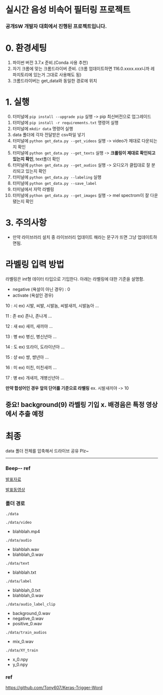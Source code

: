 # 실시간 음성 비속어 필터링 프로젝트
### 공개SW 개발자 대회에서 진행된 프로젝트입니다.


# 0. 환경세팅

1. 파이썬 버전 3.7.x 준비.(Conda 사용 추천)
2. 자기 크롬에 맞는 크롬드라이버 준비. (크롬 업데이트하면 116.0.xxxx.xxx니까 레파지토리에 있는거 그대로 사용해도 됨)
3. 크롬드라이버는 get_data와 동일한 경로에 위치

# 1. 실행

0. 터미널에 `pip install --upgrade pip` 실행 -> pip 최신버전으로 업그레이드
1. 터미널에 `pip install -r requirements.txt` 명령어 실행
2. 터미널에 `mkdir data` 명령어 실행
3. data 폴더에 각자 전달받은 csv파일 넣기
4. 터미널에 `python get_data.py --get_videos` 실행 -> video가 제대로 다운되는지 확인
5. 터미널에 `python get_data.py --get_texts` 실행 -> **크롤링이 제대로 확인되고 있는지 확인**, text폴더 확인
6. 터미널에 `python get_data.py --get_audios` 실행 -> 오디오가 클립대로 잘 분리되고 있는지 확인
7. 터미널에 `python get_data.py --labeling` 실행
8. 터미널에 `python get_data.py --save_label`
9. 터미널에서 자막 라벨링
10. 터미널에 `python get_data.py --get_images` 실행 -> mel spectrom이 잘 다운됐는지 확인

# 3. 주의사항
* 만약 라이브러리 설치 중 라이브러리 업데이트 해라는 문구가 뜨면 그냥 업데이트하면됨.


# 라벨링 입력 방법
라벨링은 int형 데이터 타입으로 기입한다. 아래는 라벨링에 대한 기준을 설명함.
- negative (욕설이 아닌 경우) : 0
- activate (욕설인 경우)

10 : 시    ex) 시발, 씨발, 시발놈, 씨발새끼, 시발놈아 ... <br>

11 : 존    ex) 존나, 존나게 ... <br>

12 : 새    ex) 새끼, 새끼야 ... <br>

13 : 병    ex) 병신, 병신년아 ... <br>

14 : 도    ex) 또라이, 도라이년아 ... <br>

15 : 샹    ex) 썅, 썅년아 ... <br>

16 : 미    ex) 미친, 미친새끼 ... <br>

17 : 병    ex) 개새끼, 개병신년아 ... <br>

**만약 합성어인 경우 앞의 단어를 기준으로 라벨링**
ex. 시발새끼야 -> 10

## 중요! background(9) 라벨링 기입 x. 배경음은 특정 영상에서 추출 예정

# 최종
data 폴더 전체를 압축해서 드라이브 공유 Plz~  

---
### Beep-- ref
[발표자료](http://www.datamarket.kr/xe/board_pdzw77/63632)  
  
[발표동영상](https://www.youtube.com/watch?v=n1BqCii2yVU)

### 폴더 경로

`./data`  

`./data/video`  
- blahblah.mp4  
  
`./data/audio`  
- blahblah.wav  
- blahblah_0.wav  

`./data/text`  
- blahblah.txt  

`./data/label`  
- blahblah_0.txt  
- blahblah_0.wav  

`./data/audio_label_clip`  
- background_0.wav  
- negative_0.wav  
- positive_0.wav  

`./data/train_audios`  
- mix_0.wav  

`./data/XY_train`  
- x_0.npy
- y_0.npy



### ref
https://github.com/Tony607/Keras-Trigger-Word

